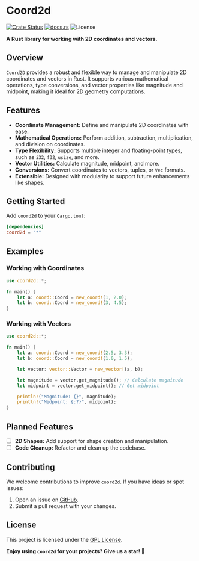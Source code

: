 # **Coord2d**

[![Crate Status](https://img.shields.io/crates/v/coord2d?style=for-the-badge)](https://crates.io/crates/coord2d)
[![docs.rs](https://img.shields.io/docsrs/coord2d?style=for-the-badge)](https://docs.rs/coord2d/latest/coord2d/)
![License](https://img.shields.io/crates/l/coord2d?style=for-the-badge)

**A Rust library for working with 2D coordinates and vectors.**

## **Overview**

`Coord2D` provides a robust and flexible way to manage and manipulate 2D
coordinates and vectors in Rust. It supports various mathematical operations,
type conversions, and vector properties like magnitude and midpoint, making it
ideal for 2D geometry computations.

## **Features**

- **Coordinate Management:** Define and manipulate 2D coordinates with ease.
- **Mathematical Operations:** Perform addition, subtraction, multiplication,
  and division on coordinates.
- **Type Flexibility:** Supports multiple integer and floating-point types, such
  as `i32`, `f32`, `usize`, and more.
- **Vector Utilities:** Calculate magnitude, midpoint, and more.
- **Conversions:** Convert coordinates to vectors, tuples, or `Vec` formats.
- **Extensible:** Designed with modularity to support future enhancements like
  shapes.

## **Getting Started**

Add `coord2d` to your `Cargo.toml`:

```toml
[dependencies]
coord2d = "*"
```

## **Examples**

### **Working with Coordinates**

```rust
use coord2d::*;

fn main() {
    let a: coord::Coord = new_coord!(1, 2.0);
    let b: coord::Coord = new_coord!(3, 4.5);
}
```

### **Working with Vectors**

```rust
use coord2d::*;

fn main() {
    let a: coord::Coord = new_coord!(2.5, 3.3);
    let b: coord::Coord = new_coord!(1.0, 1.5);

    let vector: vector::Vector = new_vector!(a, b);

    let magnitude = vector.get_magnitude(); // Calculate magnitude
    let midpoint = vector.get_midpoint(); // Get midpoint

    println!("Magnitude: {}", magnitude);
    println!("Midpoint: {:?}", midpoint);
}
```

## **Planned Features**

- [ ] **2D Shapes:** Add support for shape creation and manipulation.
- [ ] **Code Cleanup:** Refactor and clean up the codebase.

## **Contributing**

We welcome contributions to improve `coord2d`. If you have ideas or spot issues:

1. Open an issue on [GitHub](https://github.com/abdellatif-temsamani/coord2d).
2. Submit a pull request with your changes.

## **License**

This project is licensed under the [GPL License](LICENSE).

**Enjoy using `coord2d` for your projects? Give us a star! 🌟**
